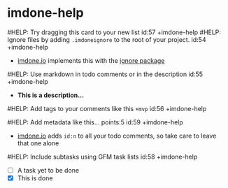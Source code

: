 imdone-help
====
#HELP: Try dragging this card to your new list id:57 +imdone-help
#HELP: Ignore files by adding `.imdoneignore` to the root of your project. id:54 +imdone-help
- [imdone.io](https://imdone.io) implements this with the [ignore package](https://www.npmjs.com/package/ignore)

#HELP: Use markdown in todo comments or in the description id:55 +imdone-help
- **This is a description...**

#HELP: Add tags to your comments like this `+mvp` id:56 +imdone-help

#HELP: Add metadata like this... points:5 id:59 +imdone-help
- [imdone.io](https://imdone.io) adds `id:n` to all your todo comments, so take care to leave that one alone

#HELP: Include subtasks using GFM task lists id:58 +imdone-help
- [ ] A task yet to be done
- [x] This is done
